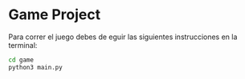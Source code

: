 # Game Project

Para correr el juego debes de eguir las siguientes instrucciones en la terminal:


```sh
cd game
python3 main.py 
```